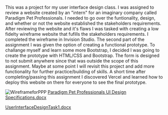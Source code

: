 This was a project for my user interface design class. I was assigned to review a website created by an "intern" for an imaginary company called Paradigm Pet Professionals. I needed to go over the funtionality, design, and whether or not the website established the stakeholders requirements. After reviewing the website and it's flaws I was tasked with creating a low fidelty wireframe website that fufills the stakeholders requirements.  I completed the wireframe in Invision Studio. The second part of the assignment I was given the option of creating a functional prototype.  To challange myself and learn some more Bootstrap, I decided I was going to create the prototype with HTML/CSS and Bootstrap. The form is designed to not submit anywhere since that was outside the scope of this assignment.  Maybe at some point I will revisit this project and add more functionality for further practice/building of skills. A short time after completing/passing this assignment I discovered Vercel and learned how to deploy this website on there for everyone to see the final prototype.

![WireframeforPPP](https://user-images.githubusercontent.com/50165092/137602832-15d8036c-30fa-43f8-980c-4fe1f5be4652.png)
[Paradigm Pet Professionals UI Design Specifications.docx](https://github.com/FelixBerinde/Paradigm_Pet_Professionals_Prototype/files/7358298/Paradigm.Pet.Professionals.UI.Design.Specifications.docx)

[UserInterfaceDesignTask1.docx](https://github.com/FelixBerinde/Paradigm_Pet_Professionals_Prototype/files/7358300/UserInterfaceDesignTask1.docx)
